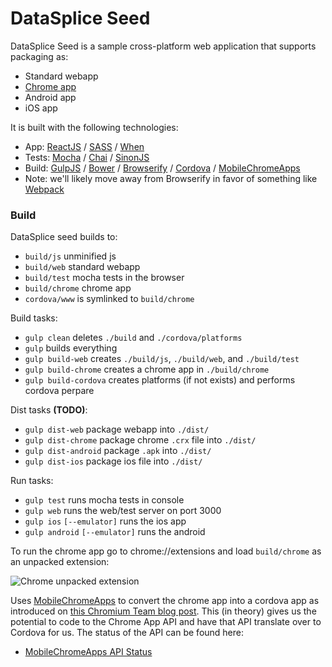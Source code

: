 DataSplice Seed
===
DataSplice Seed is a sample cross-platform web application that supports packaging as:

- Standard webapp
- [Chrome app](https://developer.chrome.com/apps/about_apps)
- Android app
- iOS app

It is built with the following technologies:

- App: [ReactJS](facebook.github.io/react/) / [SASS](sass-lang.com) / [When](https://github.com/cujojs/when)
- Tests: [Mocha](visionmedia.github.io/mocha/) / [Chai](chaijs.com) / [SinonJS](http://sinonjs.org/)
- Build: [GulpJS](gulpjs.com) / [Bower](bower.io) / [Browserify](browserify.org) / [Cordova](cordova.apache.org) / [MobileChromeApps](https://github.com/MobileChromeApps/mobile-chrome-apps)
 - Note: we'll likely move away from Browserify in favor of something like [Webpack](webpack.github.io)

### Build

DataSplice seed builds to:

- `build/js` unminified js
- `build/web` standard webapp
- `build/test` mocha tests in the browser
- `build/chrome` chrome app
- `cordova/www` is symlinked to `build/chrome`

Build tasks:

- `gulp clean` deletes `./build` and `./cordova/platforms`
- `gulp` builds everything
- `gulp build-web` creates `./build/js`, `./build/web`, and `./build/test`
- `gulp build-chrome` creates a chrome app in `./build/chrome`
- `gulp build-cordova` creates platforms (if not exists) and performs cordova perpare

Dist tasks __(TODO)__:

- `gulp dist-web` package webapp into `./dist/`
- `gulp dist-chrome` package chrome `.crx` file into `./dist/`
- `gulp dist-android` package `.apk` into `./dist/`
- `gulp dist-ios` package ios file into `./dist/`

Run tasks:

- `gulp test` runs mocha tests in console
- `gulp web` runs the web/test server on port 3000
- `gulp ios` `[--emulator]` runs the ios app
- `gulp android` `[--emulator]` runs the android

To run the chrome app go to chrome://extensions and load `build/chrome` as an unpacked extension:

![Chrome unpacked extension](http://i.imgur.com/IkZWOLV.png "Chrome unpacked extension")

Uses [MobileChromeApps](https://github.com/MobileChromeApps/mobile-chrome-apps) to convert the chrome app into a cordova app as introduced on [this Chromium Team blog post](http://blog.chromium.org/2014/01/run-chrome-apps-on-mobile-using-apache.html). This (in theory) gives us the potential to code to the Chrome App API and have that API translate over to Cordova for us. The status of the API can be found here:

- [MobileChromeApps API Status](https://github.com/MobileChromeApps/mobile-chrome-apps/blob/master/docs/APIStatus.md)

